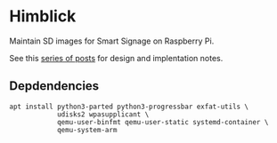 # Himblick

Maintain SD images for Smart Signage on Raspberry Pi.

See this [series of posts](https://www.enricozini.org/blog/2019/himblick/) for design and implentation notes.

## Depdendencies

```
apt install python3-parted python3-progressbar exfat-utils \
            udisks2 wpasupplicant \
            qemu-user-binfmt qemu-user-static systemd-container \
            qemu-system-arm
```
